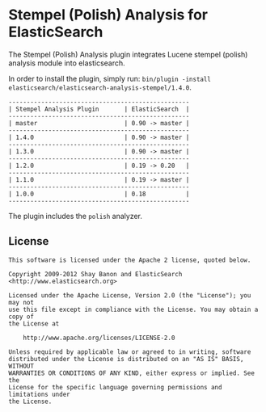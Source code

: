 Stempel (Polish) Analysis for ElasticSearch
==================================

The Stempel (Polish) Analysis plugin integrates Lucene stempel (polish) analysis module into elasticsearch.

In order to install the plugin, simply run: `bin/plugin -install elasticsearch/elasticsearch-analysis-stempel/1.4.0`.

    --------------------------------------------------
    | Stempel Analysis Plugin       | ElasticSearch  |
    --------------------------------------------------
    | master                        | 0.90 -> master |
    --------------------------------------------------
    | 1.4.0                         | 0.90 -> master |
    --------------------------------------------------
    | 1.3.0                         | 0.90 -> master |
    --------------------------------------------------
    | 1.2.0                         | 0.19 -> 0.20   |
    --------------------------------------------------
    | 1.1.0                         | 0.19 -> master |
    --------------------------------------------------
    | 1.0.0                         | 0.18           |
    --------------------------------------------------

The plugin includes the `polish` analyzer.

License
-------

    This software is licensed under the Apache 2 license, quoted below.

    Copyright 2009-2012 Shay Banon and ElasticSearch <http://www.elasticsearch.org>

    Licensed under the Apache License, Version 2.0 (the "License"); you may not
    use this file except in compliance with the License. You may obtain a copy of
    the License at

        http://www.apache.org/licenses/LICENSE-2.0

    Unless required by applicable law or agreed to in writing, software
    distributed under the License is distributed on an "AS IS" BASIS, WITHOUT
    WARRANTIES OR CONDITIONS OF ANY KIND, either express or implied. See the
    License for the specific language governing permissions and limitations under
    the License.
